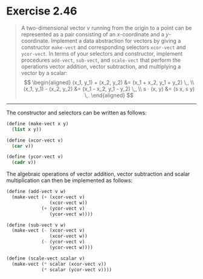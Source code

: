 # Exercise 2.46

> A two-dimensional vector $v$ running from the origin to a point can be represented as a pair consisting of an $x$-coordinate and a $y$-coordinate.
> Implement a data abstraction for vectors by giving a constructor `make-vect` and corresponding selectors `xcor-vect` and `ycor-vect`.
> In terms of your selectors and constructor, implement procedures `add-vect`, `sub-vect`, and `scale-vect` that perform the operations vector addition, vector subtraction, and multiplying a vector by a scalar:
> $$
> \begin{aligned}
>   (x_1, y_1) + (x_2, y_2) &= (x_1 + x_2, y_1 + y_2) \,, \\
>   (x_1, y_1) - (x_2, y_2) &= (x_1 - x_2, y_1 - y_2) \,, \\
>   s ⋅ (x, y)              &= (s x, s y) \,.
> \end{aligned}
> $$

---

The constructor and selectors can be written as follows:
```scheme
(define (make-vect x y)
  (list x y))

(define (xcor-vect v)
  (car v))

(define (ycor-vect v)
  (cadr v))
```

The algebraic operations of vector addition, vector subtraction and scalar multiplication can then be implemented as follows:
```scheme
(define (add-vect v w)
  (make-vect (+ (xcor-vect v)
                (xcor-vect w))
             (+ (ycor-vect v)
                (ycor-vect w))))

(define (sub-vect v w)
  (make-vect (- (xcor-vect v)
                (xcor-vect w))
             (- (ycor-vect v)
                (ycor-vect w))))

(define (scale-vect scalar v)
  (make-vect (* scalar (xcor-vect v))
             (* scalar (ycor-vect v))))
```
